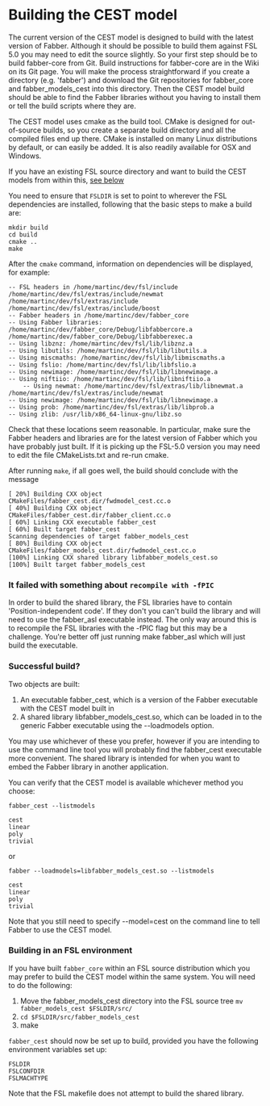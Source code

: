 # Building the CEST model #

The current version of the CEST model is designed to build with the latest version of Fabber. Although it should be possible to build them against FSL 5.0 you may need to edit the source slightly. So your first step should be to build fabber-core from Git. Build instructions for fabber-core are in the Wiki on its Git page. You will make the process straightforward if you create a directory (e.g. 'fabber') and download the Git repositories for fabber_core and fabber_models_cest into this directory. Then the CEST model build should be able to find the Fabber libraries without you having to install them or tell the build scripts where they are.

The CEST model uses cmake as the build tool. CMake is designed for out-of-source builds, so you create a separate build directory and all the compiled files end up there. 
CMake is installed on many Linux distributions by default, or can easily be added. It is also readily available for OSX and Windows.

If you have an existing FSL source directory and want to build the CEST models from within this, [see below](#fslbuild)

You need to ensure that `FSLDIR` is set to point to wherever the FSL dependencies are installed, following that the basic steps to make a build are:

    mkdir build
    cd build
    cmake ..
    make

After the `cmake` command, information on dependencies will be displayed, for example:

    -- FSL headers in /home/martinc/dev/fsl/include /home/martinc/dev/fsl/extras/include/newmat /home/martinc/dev/fsl/extras/include /home/martinc/dev/fsl/extras/include/boost
    -- Fabber headers in /home/martinc/dev/fabber_core
    -- Using Fabber libraries: /home/martinc/dev/fabber_core/Debug/libfabbercore.a /home/martinc/dev/fabber_core/Debug/libfabberexec.a
    -- Using libznz: /home/martinc/dev/fsl/lib/libznz.a
    -- Using libutils: /home/martinc/dev/fsl/lib/libutils.a 
    -- Using miscmaths: /home/martinc/dev/fsl/lib/libmiscmaths.a
    -- Using fslio: /home/martinc/dev/fsl/lib/libfslio.a
    -- Using newimage: /home/martinc/dev/fsl/lib/libnewimage.a
    -- Using niftiio: /home/martinc/dev/fsl/lib/libniftiio.a
        -- Using newmat: /home/martinc/dev/fsl/extras/lib/libnewmat.a /home/martinc/dev/fsl/extras/include/newmat
    -- Using newimage: /home/martinc/dev/fsl/lib/libnewimage.a
    -- Using prob: /home/martinc/dev/fsl/extras/lib/libprob.a
    -- Using zlib: /usr/lib/x86_64-linux-gnu/libz.so

Check that these locations seem reasonable. In particular, make sure the Fabber headers and libraries are for the latest version of Fabber which you have probably just built. If it is picking up the FSL-5.0 version you may need to edit the file CMakeLists.txt and re-run cmake.

After running `make`, if all goes well, the build should conclude with the message

    [ 20%] Building CXX object CMakeFiles/fabber_cest.dir/fwdmodel_cest.cc.o
    [ 40%] Building CXX object CMakeFiles/fabber_cest.dir/fabber_client.cc.o
    [ 60%] Linking CXX executable fabber_cest
    [ 60%] Built target fabber_cest
    Scanning dependencies of target fabber_models_cest
    [ 80%] Building CXX object CMakeFiles/fabber_models_cest.dir/fwdmodel_cest.cc.o
    [100%] Linking CXX shared library libfabber_models_cest.so
    [100%] Built target fabber_models_cest

### It failed with something about `recompile with -fPIC`

In order to build the shared library, the FSL libraries have to contain 'Position-independent code'. If they don't you can't build the library and will need to use 
the fabber_asl executable instead. The only way around this is to recompile the FSL libraries with the -fPIC flag but this may be a challenge. You're better off 
just running make fabber_asl which will just build the executable.

### Successful build?

Two objects are built:

1. An executable fabber_cest, which is a version of the Fabber executable with the CEST model built in
2. A shared library libfabber_models_cest.so, which can be loaded in to the generic Fabber executable using the --loadmodels option.

You may use whichever of these you prefer, however if you are intending to use the command line tool you will probably find the fabber_cest executable more convenient. The shared library is intended for when you want to embed the Fabber library in another application.

You can verify that the CEST model is available whichever method you choose:

    fabber_cest --listmodels

    cest
    linear
    poly
    trivial

or

    fabber --loadmodels=libfabber_models_cest.so --listmodels
    
    cest
    linear
    poly
    trivial
  
Note that you still need to specify --model=cest on the command line to tell Fabber to use the CEST model.

### <a name="fslbuild"></a>Building in an FSL environment

If you have built `fabber_core` within an FSL source distribution which you may prefer to build the CEST model within the same system. You will need to 
do the following:

1. Move the fabber_models_cest directory into the FSL source tree `mv fabber_models_cest $FSLDIR/src/`
2. `cd $FSLDIR/src/fabber_models_cest`
3. make

`fabber_cest` should now be set up to build, provided you have the following environment variables set up:

    FSLDIR
    FSLCONFDIR
    FSLMACHTYPE

Note that the FSL makefile does not attempt to build the shared library.
